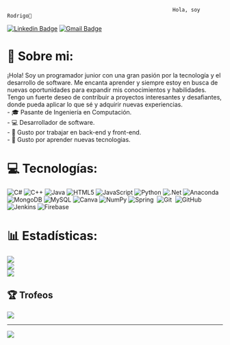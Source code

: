                                                           Hola, soy Rodrigo👋
[![Linkedin Badge](https://img.shields.io/badge/-Rodrigo-blue?style=flat&logo=Linkedin&logoColor=white&link=https://www.linkedin.com/in/rodrigo-navarrete-moreno-120701rnm/)](https://www.linkedin.com/in/rodrigo-navarrete-moreno-120701rnm/)
[![Gmail Badge](https://img.shields.io/badge/-RodrigoNavarrete-c14438?style=flat&logo=Gmail&logoColor=white&link=mailto:rodrigonavarretemoreno@gmail.com)](mailto:rodrigonavarretemoreno@gmail.com)

# 💫 Sobre mi:
¡Hola! Soy un programador junior con una gran pasión por la tecnología y el desarrollo de software. Me encanta aprender y siempre estoy en busca de nuevas oportunidades para expandir mis conocimientos y habilidades. Tengo un fuerte deseo de contribuir a proyectos interesantes y desafiantes, donde pueda aplicar lo que sé y adquirir nuevas experiencias.<br>- 🎓 Pasante de Ingeniería en Computación.<br>- 💻 Desarrollador de software.<br>- 🔭 Gusto por trabajar en back-end y front-end.<br>- 🌱 Gusto por aprender nuevas tecnologias.


# 💻 Tecnologías:
![C#](https://img.shields.io/badge/c%23-%23239120.svg?style=for-the-badge&logo=csharp&logoColor=white) ![C++](https://img.shields.io/badge/c++-%2300599C.svg?style=for-the-badge&logo=c%2B%2B&logoColor=white) ![Java](https://img.shields.io/badge/java-%23ED8B00.svg?style=for-the-badge&logo=openjdk&logoColor=white) ![HTML5](https://img.shields.io/badge/html5-%23E34F26.svg?style=for-the-badge&logo=html5&logoColor=white) ![JavaScript](https://img.shields.io/badge/javascript-%23323330.svg?style=for-the-badge&logo=javascript&logoColor=%23F7DF1E) ![Python](https://img.shields.io/badge/python-3670A0?style=for-the-badge&logo=python&logoColor=ffdd54) ![.Net](https://img.shields.io/badge/.NET-5C2D91?style=for-the-badge&logo=.net&logoColor=white) ![Anaconda](https://img.shields.io/badge/Anaconda-%2344A833.svg?style=for-the-badge&logo=anaconda&logoColor=white) ![MongoDB](https://img.shields.io/badge/MongoDB-%234ea94b.svg?style=for-the-badge&logo=mongodb&logoColor=white) ![MySQL](https://img.shields.io/badge/mysql-4479A1.svg?style=for-the-badge&logo=mysql&logoColor=white) ![Canva](https://img.shields.io/badge/Canva-%2300C4CC.svg?style=for-the-badge&logo=Canva&logoColor=white) ![NumPy](https://img.shields.io/badge/numpy-%23013243.svg?style=for-the-badge&logo=numpy&logoColor=white) ![Spring](https://img.shields.io/badge/spring-%236DB33F.svg?style=for-the-badge&logo=spring&logoColor=white)&nbsp; ![Git](https://img.shields.io/badge/git-%23F05033.svg?style=for-the-badge&logo=git&logoColor=white)&nbsp;
![GitHub](https://img.shields.io/badge/github-%23121011.svg?style=for-the-badge&logo=github&logoColor=white)&nbsp;![Jenkins](https://img.shields.io/badge/jenkins-%232C5263.svg?style=for-the-badge&logo=jenkins&logoColor=white) ![Firebase](https://img.shields.io/badge/Firebase-%23FFCA28.svg?logo=Firebase&logoColor=white)

# 📊 Estadísticas:
![](https://github-readme-stats.vercel.app/api?username=rodrigo-120701&theme=dark&hide_border=false&include_all_commits=false&count_private=false)<br/>
![](https://github-readme-streak-stats.herokuapp.com/?user=rodrigo-120701&theme=dark&hide_border=false)<br/>
![](https://github-readme-stats.vercel.app/api/top-langs/?username=rodrigo-120701&theme=dark&hide_border=false&include_all_commits=false&count_private=false&layout=compact)

## 🏆 Trofeos
![](https://github-profile-trophy.vercel.app/?username=rodrigo-120701&theme=shadow_red&no-frame=false&no-bg=true&margin-w=4)

---
[![](https://visitcount.itsvg.in/api?id=rodrigo-120701&icon=0&color=0)](https://visitcount.itsvg.in)

<!-- Proudly created with GPRM ( https://gprm.itsvg.in ) -->
